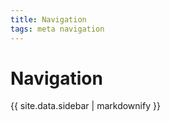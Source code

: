 ```yaml
---
title: Navigation
tags: meta navigation
---
```


# Navigation
{{ site.data.sidebar | markdownify }}

<style>
div.sidebar-outer {
  display: none;
}
.navbtn {
  display: none;
}
</style>

